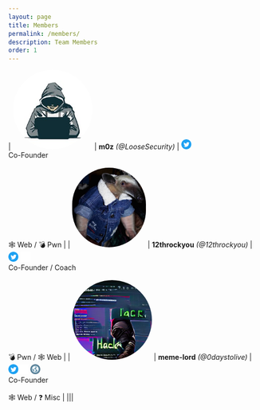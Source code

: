 ```yaml
---
layout: page
title: Members
permalink: /members/
description: Team Members
order: 1
---
```


<!--
TEMPLATE, COPY AND ADD BELOW
NOTE: CHECK AND MAKE SURE IT DOESN'T OVERFLOW!

| <img class="avatar" src="/images/[AVATAR]"/>  | <b>[USERNAME]</b> <i>(@[HANDLE])</i> \| <a href="https://twitter.com/[HANDLE]"><img class="icon" src="/images/twitter.png"/></a> <a href="https://www.linkedin.com/[HANDLE]"><img class="icon" src="/images/linkedin.png"/></a> <a href="https://github.com/[HANDLE]"><img class="icon" src="/images/github.png"/></a> <a href="[WEBSITE]"><img class="icon" src="/images/website.png"/></a> <br />[ROLE]<br /> <br /> 🕸️ Web / 💣 Pwn / 🔄 Reversing  / ⛏️ Forensics / 🔑 Crypto / ❓ Misc | 
|||
|||
-->

<style>
.avatar {
    max-width: 160px;
    max-height: 160px;
    border-radius: 100000000000000000px;
}

.icon {
    width: 20px;
    height: 20px;
    border: none;
    outline: none;
    box-shadow: none;
    border-style: none;
    border-radius: 0px;
}
</style>

| <img class="avatar" src="/images/m0z.jpg"/>  | <b>m0z</b> <i>(@LooseSecurity)</i> \| <a href="https://twitter.com/loosesecurity"><img class="icon" src="/images/twitter.png"/></a> <br />Co-Founder<br /> <br /> 🕸️ Web / 💣 Pwn | 
| <img class="avatar" src="/images/12th.jpg"/> | <b>12throckyou</b> <i>(@12throckyou)</i> \| <a href="https://twitter.com/12thonrockyou"><img class="icon" src="/images/twitter.png"/></a> <a href="https://github.com/12throckyou"><img class="icon" src="/images/github.png"/></a><br />Co-Founder / Coach<br /><br />  💣 Pwn / 🕸️ Web | 
| <img class="avatar" src="/images/0daystolive.png"/>  | <b>meme-lord</b> <i>(@0daystolive)</i> \| <a href="https://social.0daysto.live/users/0daystolive"><img class="icon" src="/images/twitter.png"/></a><a href="https://github.com/meme-lord"><img class="icon" src="/images/github.png"/></a> <a href="https://sorcery.ie"><img class="icon" src="/images/website.png"/></a> <br />Co-Founder<br /> <br /> 🕸️ Web / ❓ Misc | 
|||
